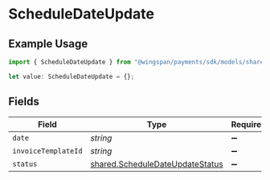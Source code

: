 # ScheduleDateUpdate

## Example Usage

```typescript
import { ScheduleDateUpdate } from "@wingspan/payments/sdk/models/shared";

let value: ScheduleDateUpdate = {};
```

## Fields

| Field                                                                                     | Type                                                                                      | Required                                                                                  | Description                                                                               |
| ----------------------------------------------------------------------------------------- | ----------------------------------------------------------------------------------------- | ----------------------------------------------------------------------------------------- | ----------------------------------------------------------------------------------------- |
| `date`                                                                                    | *string*                                                                                  | :heavy_minus_sign:                                                                        | N/A                                                                                       |
| `invoiceTemplateId`                                                                       | *string*                                                                                  | :heavy_minus_sign:                                                                        | N/A                                                                                       |
| `status`                                                                                  | [shared.ScheduleDateUpdateStatus](../../../sdk/models/shared/scheduledateupdatestatus.md) | :heavy_minus_sign:                                                                        | N/A                                                                                       |